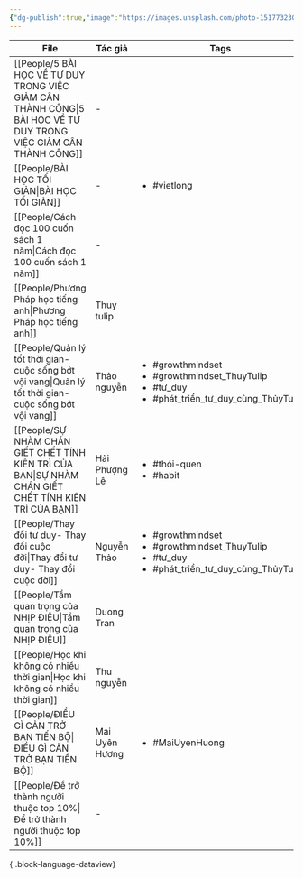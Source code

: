 ```yaml
---
{"dg-publish":true,"image":"https://images.unsplash.com/photo-1517732306149-e8f829eb588a?crop=entropy&cs=tinysrgb&fit=max&fm=jpg&ixid=M3wzNjAwOTd8MHwxfHNlYXJjaHwzfHxQRU9QTEV8ZW58MHwwfHx8MTcwNDMzOTI3Mnww&ixlib=rb-4.0.3&q=80&w=1080","permalink":"/Attachment_NHH/MOC/PEOPLE/","dgPassFrontmatter":true,"noteIcon":"2","created":"2023-12-26T17:35:32.742+07:00","updated":"2024-01-04T12:44:55.810+07:00"}
---
```



| File                                                                                                                 | Tác giả        | Tags                                                                                                                        |
| -------------------------------------------------------------------------------------------------------------------- | -------------- | --------------------------------------------------------------------------------------------------------------------------- |
| [[People/5 BÀI HỌC VỀ TƯ DUY TRONG VIỆC GIẢM CÂN THÀNH CÔNG\|5 BÀI HỌC VỀ TƯ DUY TRONG VIỆC GIẢM CÂN THÀNH CÔNG]] | \-             | <ul></ul>                                                                                                                   |
| [[People/BÀI HỌC TỐI GIẢN\|BÀI HỌC TỐI GIẢN]]                                                                     | \-             | <ul><li>#vietlong</li></ul>                                                                                                 |
| [[People/Cách đọc 100 cuốn sách 1 năm\|Cách đọc 100 cuốn sách 1 năm]]                                             | \-             | <ul></ul>                                                                                                                   |
| [[People/Phương Pháp học tiếng anh\|Phương Pháp học tiếng anh]]                                                   | Thuy tulip     | <ul></ul>                                                                                                                   |
| [[People/Quản lý tốt thời gian-cuộc sống bớt vội vang\|Quản lý tốt thời gian-cuộc sống bớt vội vang]]             | Thảo nguyễn    | <ul><li>#growthmindset</li><li>#growthmindset_ThuyTulip</li><li>#tư_duy</li><li>#phát_triển_tư_duy_cùng_ThủyTulip</li></ul> |
| [[People/SỰ NHÀM CHÁN GIẾT CHẾT TÍNH KIÊN TRÌ CỦA BẠN\|SỰ NHÀM CHÁN GIẾT CHẾT TÍNH KIÊN TRÌ CỦA BẠN]]             | Hải Phượng Lê  | <ul><li>#thói-quen</li><li>#habit</li></ul>                                                                                 |
| [[People/Thay đổi tư duy- Thay đổi cuộc đời\|Thay đổi tư duy- Thay đổi cuộc đời]]                                 | Nguyễn Thảo    | <ul><li>#growthmindset</li><li>#growthmindset_ThuyTulip</li><li>#tư_duy</li><li>#phát_triển_tư_duy_cùng_ThủyTulip</li></ul> |
| [[People/Tầm quan trọng của NHỊP ĐIỆU\|Tầm quan trọng của NHỊP ĐIỆU]]                                             | Duong Tran     | <ul></ul>                                                                                                                   |
| [[People/Học khi không có nhiều thời gian\|Học khi không có nhiều thời gian]]                                     | Thu nguyễn     | <ul></ul>                                                                                                                   |
| [[People/ĐIỀU GÌ CẢN TRỞ BẠN TIẾN BỘ\|ĐIỀU GÌ CẢN TRỞ BẠN TIẾN BỘ]]                                               | Mai Uyên Hương | <ul><li>#MaiUyenHuong</li></ul>                                                                                             |
| [[People/Để trở thành người thuộc top 10%\|Để trở thành người thuộc top 10%]]                                     | \-             | <ul></ul>                                                                                                                   |

{ .block-language-dataview}




